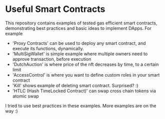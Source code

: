 # Useful Smart Contracts

This repository contains examples of tested gas efficient smart contracts, demonstrating best practices and
basic ideas to implement DApps. For example 

- 'Proxy Contracts' can be used to deploy any smart contract, and execute its functions, dynamically.
- 'MultiSigWallet' is simple example where multiple owners need to approve transaction, before execution
- 'DutchAuction' is where price of the nft decreases by time, to a certain limit
- 'AccessControl' is where you want to define custom roles in your smart contract
- 'Kill' shows example of deleting smart contract. Surprised? :)
- 'HTLC (Hash TimeLocked Contract)' can swap cross chain tokens via atomic swap


I tried to use best practices in these examples. More examples are on the way :)